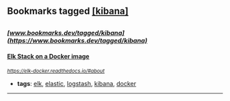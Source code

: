 ## Bookmarks tagged [[kibana]](https://www.bookmarks.dev/search?q=[kibana])

_<sup><sup>[www.bookmarks.dev/tagged/kibana](https://www.bookmarks.dev/tagged/kibana)</sup></sup>_
---
#### [Elk Stack on a Docker image](https://elk-docker.readthedocs.io/#about)
_<sup>https://elk-docker.readthedocs.io/#about</sup>_

* **tags**: [elk](../tagged/elk.md), [elastic](../tagged/elastic.md), [logstash](../tagged/logstash.md), [kibana](../tagged/kibana.md), [docker](../tagged/docker.md)
---
